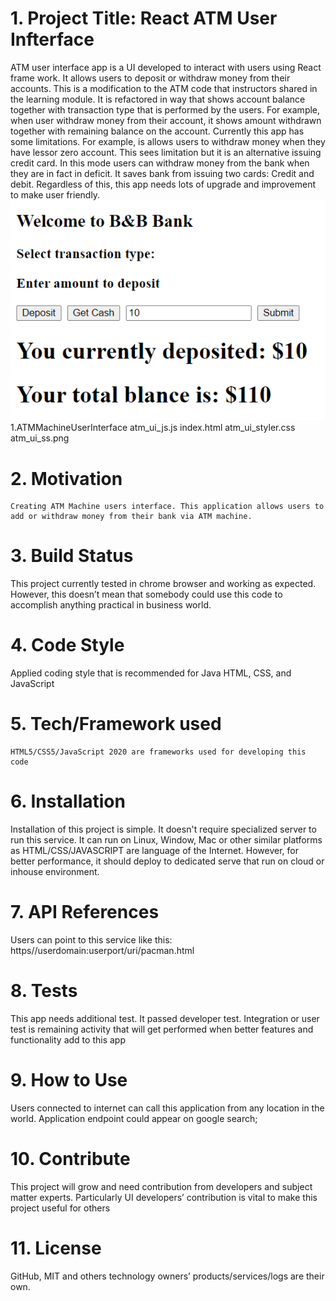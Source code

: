 # 1. Project Title: React ATM User Infterface
   ATM user interface app is a UI developed to interact with users using React frame work. It allows users to deposit or withdraw money from their accounts. This is a modification to the ATM code that instructors shared in the learning module. It is refactored in way that shows account balance together with transaction type that is performed by the users. For example, when user withdraw money from their account, it shows amount withdrawn together with remaining balance on the account. Currently this app has some limitations. For example, is allows users to withdraw money when they have lessor zero account. This sees limitation but it is an alternative issuing credit card. In this mode users can withdraw money from the bank when they are in fact in deficit. It saves bank from issuing two cards: Credit and debit. Regardless of this, this app needs lots of upgrade and improvement to make user friendly. 
   ![Landing page](./atm_ui_ss.png "alternate landing page")
     1.ATMMachineUserInterface
         atm_ui_js.js
         index.html
         atm_ui_styler.css
         atm_ui_ss.png
# 2. Motivation
    Creating ATM Machine users interface. This application allows users to add or withdraw money from their bank via ATM machine.
# 3. Build Status
   This project currently tested in chrome browser and working as expected. However, this doesn’t mean that somebody could use this code to accomplish anything practical in business world. 
# 4. Code Style
   Applied coding style that is recommended for Java HTML, CSS, and JavaScript
# 5. Tech/Framework used
    HTML5/CSS5/JavaScript 2020 are frameworks used for developing this code
# 6. Installation
   Installation of this project is simple. It doesn't require specialized server to run this service. It can run on Linux, Window, Mac or other similar platforms as HTML/CSS/JAVASCRIPT are language of the Internet. 
   However, for better performance, it should deploy to dedicated serve that run on cloud or inhouse environment.
# 7. API References
  Users can point to this service like this: https//userdomain:userport/uri/pacman.html
# 8. Tests
  This app needs additional test. It passed developer test. Integration or user test is remaining activity that will get performed when better features and functionality add to this app
# 9. How to Use
  Users connected to internet can call this application from any location in the world. Application endpoint could appear on google search;
# 10. Contribute
  This project will grow and need contribution from developers and subject matter experts. Particularly UI developers’ contribution is vital to make this project useful for others
# 11. License
  GitHub, MIT and others technology owners’ products/services/logs are their own.
